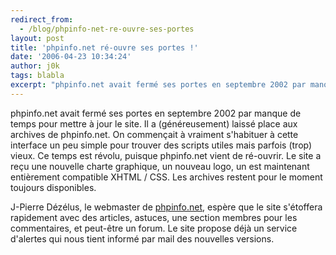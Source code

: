 ```yaml
---
redirect_from:
  - /blog/phpinfo-net-re-ouvre-ses-portes
layout: post
title: 'phpinfo.net ré-ouvre ses portes !'
date: '2006-04-23 10:34:24'
author: j0k
tags: blabla
excerpt: "phpinfo.net avait fermé ses portes en septembre 2002 par manque de temps pour mettre à jour le site. Il a (généreusement) laissé place aux archives de phpinfo.net. On commençait à vraiment s'habituer à cette interface un peu simple pour trouver des scripts utiles mais parfois (trop) vieux.     \nCe temps est révolu, puisque phpinfo.net vient de ré-ouvrir. Le site      …"
---
```


phpinfo.net avait fermé ses portes en septembre 2002 par manque de temps pour mettre à jour le site. Il a (généreusement) laissé place aux archives de phpinfo.net. On commençait à vraiment s'habituer à cette interface un peu simple pour trouver des scripts utiles mais parfois (trop) vieux.
Ce temps est révolu, puisque phpinfo.net vient de ré-ouvrir. Le site a reçu une nouvelle charte graphique, un nouveau logo, un est maintenant entièrement compatible XHTML / CSS. Les archives restent pour le moment toujours disponibles.

J-Pierre Dézélus, le webmaster de [phpinfo.net](http://www.phpinfo.net/), espère que le site s'étoffera rapidement avec des articles, astuces, une section membres pour les commentaires, et peut-être un forum. Le site propose déjà un service d'alertes qui nous tient informé par mail des nouvelles versions.
